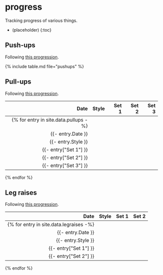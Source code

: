 # progress

Tracking progress of various things.

- (placeholder)
{:toc}

<script src="https://cdn.jsdelivr.net/npm/chart.js@4.2.1/dist/chart.umd.min.js"></script>
<script src="https://cdn.jsdelivr.net/npm/chartjs-adapter-date-fns@3.0.0/dist/chartjs-adapter-date-fns.bundle.min.js"></script>

## Push-ups

Following [this progression][pushups].

[pushups]: <https://www.hybridcalisthenics.com/pushups>

{% include table.md file="pushups" %}

<div>
  <canvas id="pushUpsChart"></canvas>
</div>

<script type="module">
  import data from "./assets/pushups.json" assert { type: "json" };
  import drawChart from "./assets/drawchart.js";
  drawChart("pushUpsChart", data);
</script>

## Pull-ups

Following [this progression][pullups].

[pullups]: <https://www.hybridcalisthenics.com/pullups>

| Date       | Style | Set 1 | Set 2 | Set 3 |
| ---------: | ----- | ----: | ----: | ----: |
{% for entry in site.data.pullups -%} |
{{- entry.Date }} |
{{- entry.Style }} |
{{- entry["Set 1"] }} |
{{- entry["Set 2"] }} |
{{- entry["Set 3"] }} |
{% endfor %}

<div>
  <canvas id="pullUpsChart"></canvas>
</div>

<script type="module">
  import data from "./assets/pullups.json" assert { type: "json" };
  import drawChart from "./assets/drawchart.js";
  drawChart("pullUpsChart", data);
</script>

## Leg raises

Following [this progression][legraises].

[legraises]: <https://www.hybridcalisthenics.com/legraises>

| Date       | Style | Set 1 | Set 2 |
| ---------: | ----- | ----: | ----: |
{% for entry in site.data.legraises -%} |
{{- entry.Date }} |
{{- entry.Style }} |
{{- entry["Set 1"] }} |
{{- entry["Set 2"] }} |
{% endfor %}

<div>
  <canvas id="legRaisesChart"></canvas>
</div>

<script type="module">
  import data from "./assets/legraises.json" assert { type: "json" };
  import drawChart from "./assets/drawchart.js";
  drawChart("legRaisesChart", data);
</script>

<!-- markdownlint-disable-file MD033 -->
